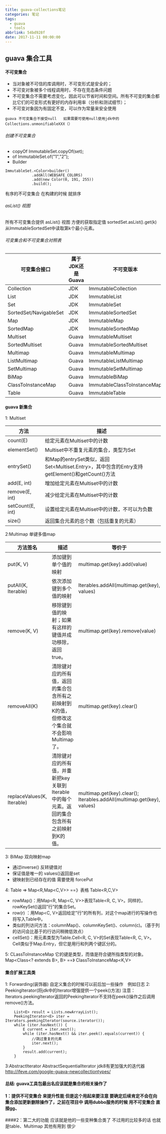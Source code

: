 ```yaml
---
title: guava-collections笔记
categories: 笔记
tags:
  - guava
  - tools
abbrlink: 54bd928f
date: 2017-11-11 00:00:00
---
```



## guava 集合工具
#### 不可变集合
* 当对象被不可信的库调用时，不可变形式是安全的；
* 不可变对象被多个线程调用时，不存在竞态条件问题
* 不可变集合不需要考虑变化，因此可以节省时间和空间。所有不可变的集合都比它们的可变形式有更好的内存利用率（分析和测试细节）；
* 不可变对象因为有固定不变，可以作为常量来安全使用
```
guava 不可变集合不接受null   如果需要可使用null使用jdk中的Collections.unmonifiableXXX（）
```
###### 创建不可变集合
* copyOf ImmutableSet.copyOf(set);
* of ImmutableSet.of("1","2");
* Builder 
```
ImmutableSet.<Color>builder()
            .addAll(WEBSAFE_COLORS)
            .add(new Color(0, 191, 255))
            .build();
```
有序的不可变集合 在构建的时候 就排序
###### asList() 视图
所有不可变集合提供 asList() 视图  方便的获取指定值   sortedSet.asList().get(k)从ImmutableSortedSet中读取第k个最小元素。

###### 可变集合和不可变集合对照表

|可变集合接口|属于JDK还是Guava|不可变版本|
|------|---------|-------|
Collection|JDK|ImmutableCollection
List|JDK|ImmutableList
Set|JDK|ImmutableSet
SortedSet/NavigableSet|JDK|ImmutableSortedSet
Map|JDK|ImmutableMap
SortedMap|JDK|ImmutableSortedMap
Multiset|Guava|ImmutableMultiset
SortedMultiset|Guava|ImmutableSortedMultiset
Multimap|Guava|ImmutableMultimap
ListMultimap|Guava|ImmutableListMultimap
SetMultimap|Guava|ImmutableSetMultimap
BiMap|Guava|ImmutableBiMap
ClassToInstanceMap|Guava|ImmutableClassToInstanceMap
Table|Guava|ImmutableTable

#### guava 新集合
1: Multiset

方法|描述
|----|----|
count(E)|给定元素在Multiset中的计数
elementSet()|Multiset中不重复元素的集合，类型为Set<E>
entrySet()|和Map的entrySet类似，返回Set<Multiset.Entry<E>>，其中包含的Entry支持getElement()和getCount()方法
add(E, int)|增加给定元素在Multiset中的计数
remove(E, int)|减少给定元素在Multiset中的计数
setCount(E, int)|设置给定元素在Multiset中的计数，不可以为负数
size()|返回集合元素的总个数（包括重复的元素）

2:Multimap  单键多值map

方法签名|描述|等价于
|----|----|---|
put(K, V)|添加键到单个值的映射|multimap.get(key).add(value)
putAll(K, Iterable<V>)|依次添加键到多个值的映射|Iterables.addAll(multimap.get(key), values)
remove(K, V)|移除键到值的映射；如果有这样的键值并成功移除，返回true。|multimap.get(key).remove(value)
removeAll(K)|清除键对应的所有值，返回的集合包含所有之前映射到K的值，但修改这个集合就不会影响Multimap了。|multimap.get(key).clear()
replaceValues(K, Iterable<V>)|清除键对应的所有值，并重新把key关联到Iterable中的每个元素。返回的集合包含所有之前映射到K的值。|multimap.get(key).clear(); Iterables.addAll(multimap.get(key), values)

3: BiMap 双向映射map 
* 通过inverse() 反转键值对
* 保证值是唯一的 values()返回是set
* 键映射到已经存在的值 需要使用 forcePut

4: Table => Map<R,Map<C,V>> ==》表格 Table<R,C,V>
* rowMap()：用Map<R, Map<C, V>>表现Table<R, C, V>。同样的， rowKeySet()返回”行”的集合Set<R>。
* row(r) ：用Map<C, V>返回给定”行”的所有列，对这个map进行的写操作也将写入Table中。
* 类似的列访问方法：columnMap()、columnKeySet()、column(c)。（基于列的访问会比基于的行访问稍微低效点）
* cellSet()：用元素类型为Table.Cell<R, C, V>的Set表现Table<R, C, V>。Cell类似于Map.Entry，但它是用行和列两个键区分的。

5: CLassToInstanceMap 它的键是类型，而值是符合键所指类型的对象。
Map<Class<? extends B>, B> ==》 ClassToInstanceMap<K,V>

#### 集合扩展工具类
1: Forwarding(装饰器)
自定义集合的时候可以前后加一些操作　例如日志
2: PeekingIterator(将jdk中的Iterator增强提供一个peek()方法)
注意：Iterators.peekingIterator返回的PeekingIterator不支持在peek()操作之后调用remove()方法。
```
	List<E> result = Lists.newArrayList();
	PeekingIterator<E> iter = Iterators.peekingIterator(source.iterator());
	while (iter.hasNext()) {
	    E current = iter.next();
	    while (iter.hasNext() && iter.peek().equals(current)) {
	        //跳过重复的元素
	        iter.next();
	    }
	    result.add(current);
	}
```
3:AbstractIterator  AbstractSequentialIterator jdk8有更加强大的迭代器
http://ifeve.com/google-guava-newcollectiontypes/
#### 总结: guava工具包最出名应该就是集合的相关操作了 
#### 1：提供不可变集合 来提升性能 但是这个用起来要注意 要确定后续肯定不会在向集合添加更新删除操作了，之前在项目中 调用dubbo服务的时候 用不可变集合 直接gg、
####2：第二大的功能 应该就是他的一些变种集合类了  不过用的比较多的话 也就是table、Multimap  其他有用到 很少
